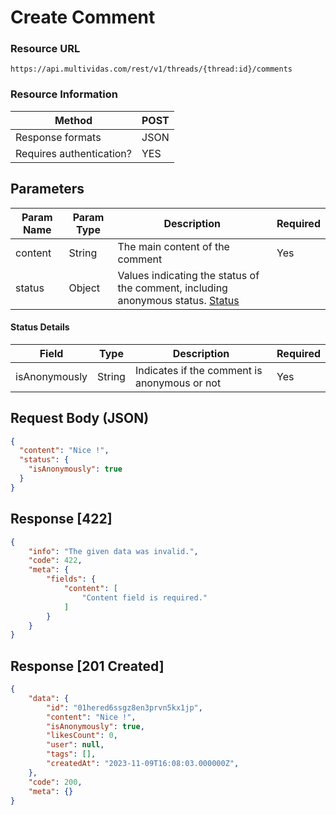 # Create Comment

### Resource URL

`https://api.multividas.com/rest/v1/threads/{thread:id}/comments`

### Resource Information

| Method                                | POST  |
|---------------------------------------|-------|
| Response formats                      | JSON  |
| Requires authentication?              | YES   |

## Parameters

| Param Name    | Param Type   | Description                                      | Required |
|---------------|--------------|--------------------------------------------------|----------|
| content       | String       | The main content of the comment                   | Yes      |
| status        | Object       | Values indicating the status of the comment, including anonymous status. [Status](#status-details) |      |

#### Status Details

| Field                | Type   | Description                                      | Required |
|----------------------|--------|--------------------------------------------------|----------|
| isAnonymously        | String | Indicates if the comment is anonymous or not      | Yes     |

## Request Body (JSON)

```json
{
  "content": "Nice !",
  "status": {
    "isAnonymously": true
  }
}
```

## Response [422]

```json
{
    "info": "The given data was invalid.",
    "code": 422,
    "meta": {
        "fields": {
            "content": [
                "Content field is required."
            ]
        }
    }
}
```

## Response [201 Created]

```json
{
    "data": {
        "id": "01hered6ssgz8en3prvn5kx1jp",
        "content": "Nice !",
        "isAnonymously": true,
        "likesCount": 0,
        "user": null,
        "tags": [],
        "createdAt": "2023-11-09T16:08:03.000000Z",
    },
    "code": 200,
    "meta": {}
}
```
